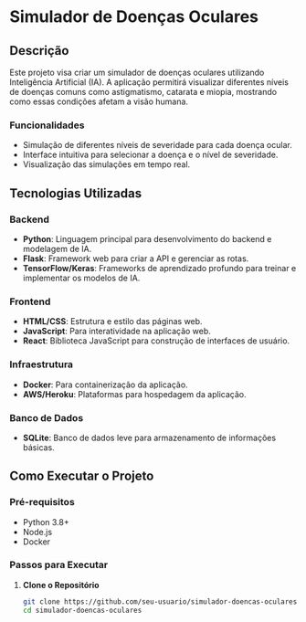 # Simulador de Doenças Oculares

## Descrição

Este projeto visa criar um simulador de doenças oculares utilizando Inteligência Artificial (IA). A aplicação permitirá visualizar diferentes níveis de doenças comuns como astigmatismo, catarata e miopia, mostrando como essas condições afetam a visão humana.

### Funcionalidades

- Simulação de diferentes níveis de severidade para cada doença ocular.
- Interface intuitiva para selecionar a doença e o nível de severidade.
- Visualização das simulações em tempo real.

## Tecnologias Utilizadas

### Backend

- **Python**: Linguagem principal para desenvolvimento do backend e modelagem de IA.
- **Flask**: Framework web para criar a API e gerenciar as rotas.
- **TensorFlow/Keras**: Frameworks de aprendizado profundo para treinar e implementar os modelos de IA.

### Frontend

- **HTML/CSS**: Estrutura e estilo das páginas web.
- **JavaScript**: Para interatividade na aplicação web.
- **React**: Biblioteca JavaScript para construção de interfaces de usuário.

### Infraestrutura

- **Docker**: Para containerização da aplicação.
- **AWS/Heroku**: Plataformas para hospedagem da aplicação.

### Banco de Dados

- **SQLite**: Banco de dados leve para armazenamento de informações básicas.

## Como Executar o Projeto

### Pré-requisitos

- Python 3.8+
- Node.js
- Docker

### Passos para Executar

1. **Clone o Repositório**
   ```sh
   git clone https://github.com/seu-usuario/simulador-doencas-oculares.git
   cd simulador-doencas-oculares
